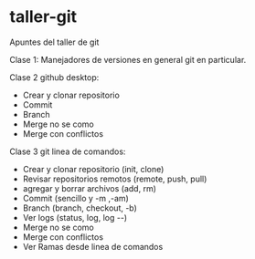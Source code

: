 # taller-git
Apuntes del taller de git

Clase 1:
Manejadores de versiones en general
git en particular.

Clase 2 github desktop:
* Crear y clonar repositorio
* Commit
* Branch
* Merge no se como
* Merge con conflictos

Clase 3 git linea de comandos:
* Crear y clonar repositorio (init, clone)
* Revisar repositorios remotos (remote, push, pull)
* agregar y borrar archivos (add, rm) 
* Commit (sencillo y -m ,-am)
* Branch (branch, checkout, -b)
* Ver logs (status, log, log --)
* Merge no se como
* Merge con conflictos
* Ver Ramas desde linea de comandos
